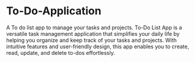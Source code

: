 # To-Do-Application
A To do list app to manage your tasks and projects. To-Do List App is a versatile task management application that simplifies your daily life by helping you organize and keep track of your tasks and projects. With intuitive features and user-friendly design, this app enables you to create, read, update, and delete to-dos effortlessly.
